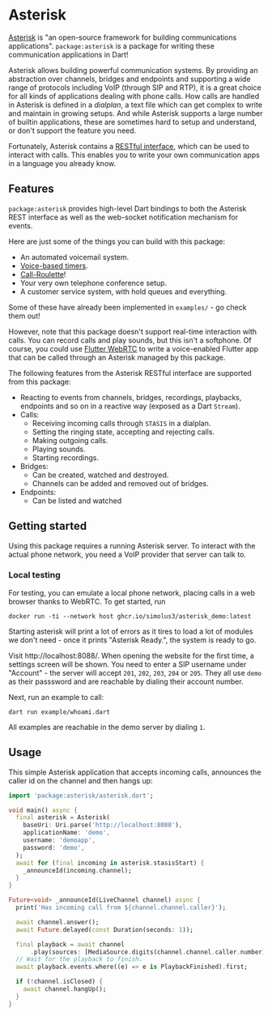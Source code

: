 # Asterisk

[Asterisk](https://www.asterisk.org/) is "an open-source framework for building
communications applications".
`package:asterisk` is a package for writing these communication applications in
Dart!

Asterisk allows building powerful communication systems. By providing an
abstraction over channels, bridges and endpoints and supporting a wide range of
protocols including VoIP (through SIP and RTP), it is a great choice for all
kinds of applications dealing with phone calls.
How calls are handled in Asterisk is defined in a _dialplan_, a text file which
can get complex to write and maintain in growing setups. And while Asterisk
supports a large number of builtin applications, these are sometimes hard to
setup and understand, or don't support the feature you need.

Fortunately, Asterisk contains a [RESTful interface](https://docs.asterisk.org/Configuration/Interfaces/Asterisk-REST-Interface-ARI/Getting-Started-with-ARI/),
which can be used to interact with calls. This enables you to write your own
communication apps in a language you already know.

## Features

`package:asterisk` provides high-level Dart bindings to both the Asterisk REST
interface as well as the web-socket notification mechanism for events.

Here are just some of the things you can build with this package:

- An automated voicemail system.
- [Voice-based timers](https://github.com/simolus3/asterisk.dart/blob/main/example/voice_reminder.dart).
- [Call-Roulette](https://github.com/simolus3/asterisk.dart/blob/main/example/call_roulette.dart)!
- Your very own telephone conference setup.
- A customer service system, with hold queues and everything.

Some of these have already been implemented in `examples/` - go check them
out!

However, note that this package doesn't support real-time interaction with
calls. You can record calls and play sounds, but this isn't a softphone.
Of course, you could use [Flutter WebRTC](https://flutter-webrtc.org/) to write
a voice-enabled Flutter app that can be called through an Asterisk managed
by this package.

The following features from the Asterisk RESTful interface are supported from
this package:

- Reacting to events from channels, bridges, recordings, playbacks, endpoints
  and so on in a reactive way (exposed as a Dart `Stream`).
- Calls:
  - Receiving incoming calls through `STASIS` in a dialplan.
  - Setting the ringing state, accepting and rejecting calls.
  - Making outgoing calls.
  - Playing sounds.
  - Starting recordings.
- Bridges:
  - Can be created, watched and destroyed.
  - Channels can be added and removed out of bridges.
- Endpoints:
  - Can be listed and watched

## Getting started

Using this package requires a running Asterisk server. To interact with the
actual phone network, you need a VoIP provider that server can talk to.

### Local testing

For testing, you can emulate a local phone network, placing calls in a web
browser thanks to WebRTC.
To get started, run

```
docker run -ti --network host ghcr.io/simolus3/asterisk_demo:latest
```

Starting asterisk will print a lot of errors as it tires to load a lot of
modules we don't need - once it prints "Asterisk Ready.", the system is ready
to go.

Visit http://localhost:8088/. When opening the website for the first time, a
settings screen will be shown.
You need to enter a SIP username under "Account" - the server will accept
`201`, `202`, `203`, `204` or `205`. They all use `demo` as their passsword and
are reachable by dialing their account number.

Next, run an example to call:

```
dart run example/whoami.dart
```

All examples are reachable in the demo server by dialing `1`.

## Usage

This simple Asterisk application that accepts incoming calls, announces the
caller id on the channel and then hangs up:

```dart
import 'package:asterisk/asterisk.dart';

void main() async {
  final asterisk = Asterisk(
    baseUri: Uri.parse('http://localhost:8088'),
    applicationName: 'demo',
    username: 'demoapp',
    password: 'demo',
  );
  await for (final incoming in asterisk.stasisStart) {
    _announceId(incoming.channel);
  }
}

Future<void> _announceId(LiveChannel channel) async {
  print('Has incoming call from ${channel.channel.caller}');

  await channel.answer();
  await Future.delayed(const Duration(seconds: 1));

  final playback = await channel
      .play(sources: [MediaSource.digits(channel.channel.caller.number)]);
  // Wait for the playback to finish.
  await playback.events.where((e) => e is PlaybackFinished).first;

  if (!channel.isClosed) {
    await channel.hangUp();
  }
}

```
